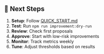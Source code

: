 ## 🚀 Next Steps

1. **Setup**: Follow [QUICK_START.md](./QUICK_START.md)
2. **Test**: Run `npm run improvement:dry-run`
3. **Review**: Check first proposals
4. **Approve**: Start with low-risk improvements
5. **Monitor**: Track metrics weekly
6. **Tune**: Adjust thresholds based on results
